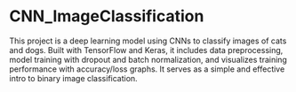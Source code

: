 # CNN_ImageClassification
This project is a deep learning model using CNNs to classify images of cats and dogs. Built with TensorFlow and Keras, it includes data preprocessing, model training with dropout and batch normalization, and visualizes training performance with accuracy/loss graphs. It serves as a simple and effective intro to binary image classification.
